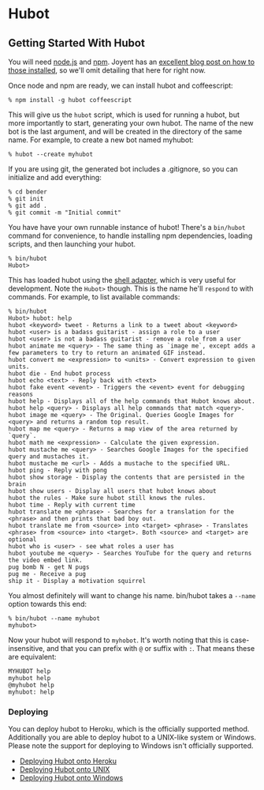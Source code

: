 # Hubot

## Getting Started With Hubot

You will need [node.js](nodejs.org/) and [npm](https://npmjs.org/). Joyent has an [excellent blog post on how to those installed](http://joyent.com/blog/installing-node-and-npm), so we'll omit detailing that here for right now.

Once node and npm are ready, we can install hubot and coffeescript:

    % npm install -g hubot coffeescript
    
This will give us the `hubot` script, which is used for running a hubot, but more importantly to start, generating your own hubot. The name of the new bot is the last argument, and will be created in the directory of the same name. For example, to create a new bot named myhubot:

    % hubot --create myhubot

If you are using git, the generated bot includes a .gitignore, so you can initialize and add everything:

    % cd bender
    % git init
    % git add .
    % git commit -m "Initial commit"

You have have your own runnable instance of hubot! There's a `bin/hubot` command for convenience, to handle installing npm dependencies, loading scripts, and then launching your hubot.

    % bin/hubot
    Hubot>

This has loaded hubot using the [shell adapter](docs/adapters/shell.md), which is very useful for development. Note the `Hubot>` though. This is the name he'll `respond` to with commands. For example, to list available commands:

    % bin/hubot
    Hubot> hubot: help
    hubot <keyword> tweet - Returns a link to a tweet about <keyword>
    hubot <user> is a badass guitarist - assign a role to a user
    hubot <user> is not a badass guitarist - remove a role from a user
    hubot animate me <query> - The same thing as `image me`, except adds a few parameters to try to return an animated GIF instead.
    hubot convert me <expression> to <units> - Convert expression to given units.
    hubot die - End hubot process
    hubot echo <text> - Reply back with <text>
    hubot fake event <event> - Triggers the <event> event for debugging reasons
    hubot help - Displays all of the help commands that Hubot knows about.
    hubot help <query> - Displays all help commands that match <query>.
    hubot image me <query> - The Original. Queries Google Images for <query> and returns a random top result.
    hubot map me <query> - Returns a map view of the area returned by `query`.
    hubot math me <expression> - Calculate the given expression.
    hubot mustache me <query> - Searches Google Images for the specified query and mustaches it.
    hubot mustache me <url> - Adds a mustache to the specified URL.
    hubot ping - Reply with pong
    hubot show storage - Display the contents that are persisted in the brain
    hubot show users - Display all users that hubot knows about
    hubot the rules - Make sure hubot still knows the rules.
    hubot time - Reply with current time
    hubot translate me <phrase> - Searches for a translation for the <phrase> and then prints that bad boy out.
    hubot translate me from <source> into <target> <phrase> - Translates <phrase> from <source> into <target>. Both <source> and <target> are optional
    hubot who is <user> - see what roles a user has
    hubot youtube me <query> - Searches YouTube for the query and returns the video embed link.
    pug bomb N - get N pugs
    pug me - Receive a pug
    ship it - Display a motivation squirrel

You almost definitely will want to change his name. bin/hubot takes a `--name` option towards this end:

    % bin/hubot --name myhubot
    myhubot> 

Now your hubot will respond to `myhobot`. It's worth noting that this is case-insensitive, and that you can prefix with `@` or suffix with `:`. That means these are equivalent:

    MYHUBOT help
    myhubot help
    @myhubot help
    myhubot: help

### Deploying

You can deploy hubot to Heroku, which is the officially supported method.
Additionally you are able to deploy hubot to a UNIX-like system or Windows.
Please note the support for deploying to Windows isn't officially supported.

* [Deploying Hubot onto Heroku](deploying/heroku.md)
* [Deploying Hubot onto UNIX](deploying/unix.md)
* [Deploying Hubot onto Windows](deploying/windows.md)
